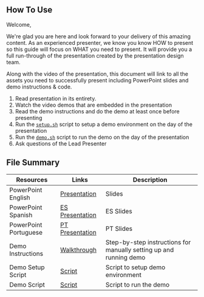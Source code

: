 
## How To Use

Welcome,

We're glad you are here and look forward to your delivery of this amazing content. As an experienced presenter, we know you know HOW to present so this guide will focus on WHAT you need to present. It will provide you a full run-through of the presentation created by the presentation design team. 

Along with the video of the presentation, this document will link to all the assets you need to successfully present including PowerPoint slides and demo instructions &
code.

1. Read presentation in its entirety.
1. Watch the video demos that are embedded in the presentation
1. Read the demo instructions and do the demo at least once before presenting
1. Run the [`setup.sh`](./demo/setup.sh) script to setup a demo environment on the day of the presentation
1. Run the [`demo.sh`](./demo/demo.sh) script to run the demo on the day of the presentation
1. Ask questions of the Lead Presenter

## File Summary

| Resources          | Links                            | Description |
|-------------------|----------------------------------|-------------------|
| PowerPoint English        | [Presentation](https://aka.ms/AAryjht) | Slides |
| PowerPoint Spanish       | [ES Presentation](https://aka.ms/AAs7u29) | ES Slides |
| PowerPoint Portuguese       | [PT Presentation](https://aka.ms/AAs7ets)| PT Slides |
| Demo Instructions | [Walkthrough](./demo/WALKTHROUGH.md) | Step-by-step instructions for manually setting up and running demo |
| Demo Setup Script | [Script](./demo/setup.sh) | Script to setup demo environment |
| Demo Script | [Script](./demo/demo.md) | Script to run the demo |
